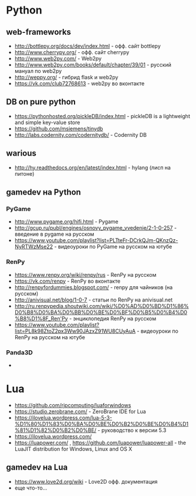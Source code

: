 # Python

## web-frameworks

- http://bottlepy.org/docs/dev/index.html - офф. сайт bottlepy
- http://www.cherrypy.org/ - офф. сайт cherrypy
- http://www.web2py.com/ - Web2py
- http://www.web2py.com/books/default/chapter/39/01 - русский мануал по web2py
- http://weppy.org/ - гибрид flask и web2py
- https://vk.com/club72768613 - web2py во вконтакте

## DB on pure python

- https://pythonhosted.org/pickleDB/index.html - pickleDB is a lightweight and simple key-value store
- https://github.com/msiemens/tinydb
- http://labs.codernity.com/codernitydb/ - Codernity DB

## warious

- http://hy.readthedocs.org/en/latest/index.html - hylang (лисп на питоне)

## gamedev на Python

### PyGame

- http://www.pygame.org/hifi.html - Pygame
- http://gcup.ru/publ/engines/osnovy_pygame_vvedenie/2-1-0-257 - введение в pygame на русском
- https://www.youtube.com/playlist?list=PLTteFr-DCrkQJm-QKnzQz-NyRTWzMse22 - видеоуроки по PyGame на русском на ютубе

### RenPy

- https://www.renpy.org/wiki/renpy/rus - RenPy на русском
- https://vk.com/renpy - RenPy во вконтакте
- http://renpyfordummies.blogspot.com/ - renpy для чайников (на русском)
- http://anivisual.net/blog/1-0-7 - статьи по RenPy на anivisual.net
- http://ru.renpypedia.shoutwiki.com/wiki/%D0%AD%D0%BD%D1%86%D0%B8%D0%BA%D0%BB%D0%BE%D0%BF%D0%B5%D0%B4%D0%B8%D1%8F_Ren'Py - энциклопедия RenPy на русском
- https://www.youtube.com/playlist?list=PL8k98ZtoZ2px3Ww90JAzxZ91WU8CUyAuA - видеоуроки по RenPy на русском на ютубе

### Panda3D

-


# Lua

- https://github.com/rjpcomputing/luaforwindows
- https://studio.zerobrane.com/ - ZeroBrane IDE for Lua
- https://ilovelua.wordpress.com/lua-5-3-%D1%80%D1%83%D0%BA%D0%BE%D0%B2%D0%BE%D0%B4%D1%81%D1%82%D0%B2%D0%BE/ - руководство к версии 5.3
- https://ilovelua.wordpress.com/
- https://luapower.com/ , https://github.com/luapower/luapower-all - the LuaJIT distribution for Windows, Linux and OS X

## gamedev на Lua

- https://www.love2d.org/wiki - Love2D офф. документация
- еще что-то...

